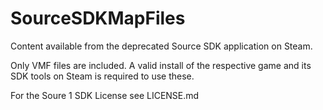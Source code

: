 # SourceSDKMapFiles
Content available from the deprecated Source SDK application on Steam.


Only VMF files are included. A valid install of the respective game and its SDK tools on Steam is required to use these.


For the Soure 1 SDK License see LICENSE.md
